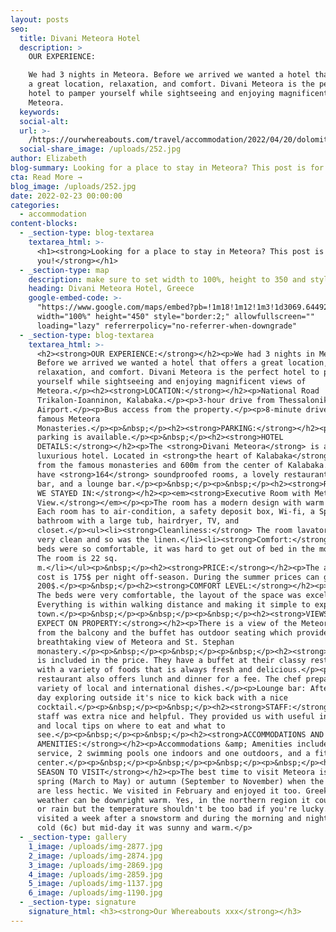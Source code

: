 ```yaml
---
layout: posts
seo:
  title: Divani Meteora Hotel
  description: >
    OUR EXPERIENCE:

    We had 3 nights in Meteora. Before we arrived we wanted a hotel that offers
    a great location, relaxation, and comfort. Divani Meteora is the perfect
    hotel to pamper yourself while sightseeing and enjoying magnificent views of
    Meteora.
  keywords:
  social-alt:
  url: >-
    /https://ourwhereabouts.com/travel/accommodation/2022/04/20/dolomites-travel-guide.html
  social-share_image: /uploads/252.jpg
author: Elizabeth
blog-summary: Looking for a place to stay in Meteora? This post is for you!
cta: Read More →
blog_image: /uploads/252.jpg
date: 2022-02-23 00:00:00
categories:
  - accommodation
content-blocks:
  - _section-type: blog-textarea
    textarea_html: >-
      <h1><strong>Looking for a place to stay in Meteora? This post is for
      you!</strong></h1>
  - _section-type: map
    description: make sure to set width to 100%, height to 350 and style to border 2
    heading: Divani Meteora Hotel, Greece
    google-embed-code: >-
      "https://www.google.com/maps/embed?pb=!1m18!1m12!1m3!1d3069.644920687143!2d21.62856132729692!3d39.7026869137396!2m3!1f0!2f0!3f0!3m2!1i1024!2i768!4f13.1!3m3!1m2!1s0x13590fc5213629ad%3A0x6479fee8d8956fd7!2sDivani%20Meteora%20Hotel!5e0!3m2!1sen!2sil!4v1653831098173!5m2!1sen!2sil"
      width="100%" height="450" style="border:2;" allowfullscreen=""
      loading="lazy" referrerpolicy="no-referrer-when-downgrade"
  - _section-type: blog-textarea
    textarea_html: >-
      <h2><strong>OUR EXPERIENCE:</strong></h2><p>We had 3 nights in Meteora.
      Before we arrived we wanted a hotel that offers a great location,
      relaxation, and comfort. Divani Meteora is the perfect hotel to pamper
      yourself while sightseeing and enjoying magnificent views of
      Meteora.</p><h2><strong>LOCATION:</strong></h2><p>National Road
      Trikalon-Ioanninon, Kalabaka.</p><p>3-hour drive from Thessaloniki
      Airport.</p><p>Bus access from the property.</p><p>8-minute drive to the
      famous Meteora
      Monasteries.</p><p>&nbsp;</p><h2><strong>PARKING:</strong></h2><p>Free
      parking is available.</p><p>&nbsp;</p><h2><strong>HOTEL
      DETAILS:</strong></h2><p>The <strong>Divani Meteora</strong> is a 4-star
      luxurious hotel. Located in <strong>the heart of Kalabaka</strong>, 5km
      from the famous monasteries and 600m from the center of Kalabaka. They
      have <strong>164</strong> soundproofed rooms, a lovely restaurant, a pool
      bar, and a lounge bar.</p><p>&nbsp;</p><p>&nbsp;</p><h2><strong>ROOM TYPE
      WE STAYED IN:</strong></h2><p><em><strong>Executive Room with Meteora
      View.</strong></em></p><p>The room has a modern design with warm colors.
      Each room has to air-condition, a safety deposit box, Wi-fi, a Spacious
      bathroom with a large tub, hairdryer, TV, and
      closet.</p><ul><li><strong>Cleanliness:</strong> The room lavatory was
      very clean and so was the linen.</li><li><strong>Comfort:</strong> The
      beds were so comfortable, it was hard to get out of bed in the morning.
      The room is 22 sq.
      m.</li></ul><p>&nbsp;</p><h2><strong>PRICE:</strong></h2><p>The average
      cost is 175$ per night off-season. During the summer prices can go up to
      200$.</p><p>&nbsp;</p><h2><strong>COMFORT LEVEL:</strong></h2><p>10/10!
      The beds were very comfortable, the layout of the space was excellent.
      Everything is within walking distance and making it simple to explore the
      town.</p><p>&nbsp;</p><p>&nbsp;</p><p>&nbsp;</p><h2><strong>VIEWS TO
      EXPECT ON PROPERTY:</strong></h2><p>There is a view of the Meteora rocks
      from the balcony and the buffet has outdoor seating which provides a
      breathtaking view of Meteora and St. Stephan
      monastery.</p><p>&nbsp;</p><p>&nbsp;</p><p>&nbsp;</p><h2><strong>DINING:</strong></h2><p>Breakfast
      is included in the price. They have a buffet at their classy restaurant
      with a variety of foods that is always fresh and delicious.</p><p>The
      restaurant also offers lunch and dinner for a fee. The chef prepares a
      variety of local and international dishes.</p><p>Lounge bar: After a long
      day exploring outside it's nice to kick back with a nice
      cocktail.</p><p>&nbsp;</p><p>&nbsp;</p><h2><strong>STAFF:</strong></h2><p>The
      staff was extra nice and helpful. They provided us with useful information
      and local tips on where to eat and what to
      see.</p><p>&nbsp;</p><p>&nbsp;</p><h2><strong>ACCOMMODATIONS AND
      AMENITIES:</strong></h2><p>Accommodations &amp; Amenities include room
      service, 2 swimming pools one indoors and one outdoors, and a fitness
      center.</p><p>&nbsp;</p><p>&nbsp;</p><p>&nbsp;</p><p>&nbsp;</p><h2><strong>BEST
      SEASON TO VISIT</strong></h2><p>The best time to visit Meteora is in late
      spring (March to May) or autumn (September to November) when the crowds
      are less hectic. We visited in February and enjoyed it too. Greek winter
      weather can be downright warm. Yes, in the northern region it could snow
      or rain but the temperature shouldn't be too bad if you're lucky. We
      visited a week after a snowstorm and during the morning and night it was
      cold (6c) but mid-day it was sunny and warm.</p>
  - _section-type: gallery
    1_image: /uploads/img-2877.jpg
    2_image: /uploads/img-2874.jpg
    3_image: /uploads/img-2869.jpg
    4_image: /uploads/img-2859.jpg
    5_image: /uploads/img-1137.jpg
    6_image: /uploads/img-1190.jpg
  - _section-type: signature
    signature_html: <h3><strong>Our Whereabouts xxx</strong></h3>
---
```

